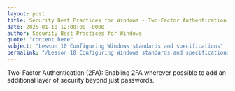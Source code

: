 ```yaml
---
layout: post
title: Security Best Practices for Windows - Two-Factor Authentication 2FA
date: 2025-01-10 12:00:00 -0000
author: Security Best Practices for Windows
quote: "content here"
subject: "Lesson 10 Configuring Windows standards and specifications"
permalink: "/Lesson 10 Configuring Windows standards and specifications/Security Best Practices for Windows/Security Best Practices for Windows - Two-Factor Authentication 2FA"
---
```


Two-Factor Authentication (2FA): Enabling 2FA wherever possible to add an additional layer of security beyond just passwords.

